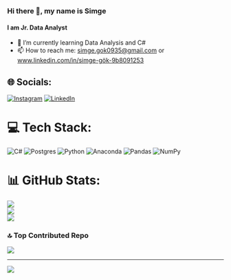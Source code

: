 ### Hi there 👋, my name is Simge
#### I am Jr. Data Analyst

- 🌱 I’m currently learning Data Analysis and C# 
- 📫 How to reach me: simge.gok0935@gmail.com or www.linkedin.com/in/simge-gök-9b8091253 


## 🌐 Socials:
[![Instagram](https://img.shields.io/badge/Instagram-%23E4405F.svg?logo=Instagram&logoColor=white)](https://instagram.com/simggee3) [![LinkedIn](https://img.shields.io/badge/LinkedIn-%230077B5.svg?logo=linkedin&logoColor=white)](https://linkedin.com/in/www.linkedin.com/in/simge-gök-9b8091253) 

# 💻 Tech Stack:
![C#](https://img.shields.io/badge/c%23-%23239120.svg?style=for-the-badge&logo=csharp&logoColor=white) ![Postgres](https://img.shields.io/badge/postgres-%23316192.svg?style=for-the-badge&logo=postgresql&logoColor=white) ![Python](https://img.shields.io/badge/python-3670A0?style=for-the-badge&logo=python&logoColor=ffdd54) ![Anaconda](https://img.shields.io/badge/Anaconda-%2344A833.svg?style=for-the-badge&logo=anaconda&logoColor=white) ![Pandas](https://img.shields.io/badge/pandas-%23150458.svg?style=for-the-badge&logo=pandas&logoColor=white) ![NumPy](https://img.shields.io/badge/numpy-%23013243.svg?style=for-the-badge&logo=numpy&logoColor=white)
# 📊 GitHub Stats:
![](https://github-readme-stats.vercel.app/api?username=simgegok&theme=dark&hide_border=false&include_all_commits=false&count_private=false)<br/>
![](https://github-readme-streak-stats.herokuapp.com/?user=simgegok&theme=dark&hide_border=false)<br/>
![](https://github-readme-stats.vercel.app/api/top-langs/?username=simgegok&theme=dark&hide_border=false&include_all_commits=false&count_private=false&layout=compact)


### 🔝 Top Contributed Repo
![](https://github-contributor-stats.vercel.app/api?username=simgegok&limit=5&theme=dark&combine_all_yearly_contributions=true)

---
[![](https://visitcount.itsvg.in/api?id=simgegok&icon=0&color=0)](https://visitcount.itsvg.in)

<!-- Proudly created with GPRM ( https://gprm.itsvg.in ) -->



